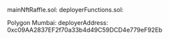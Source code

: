 mainNftRaffle.sol:
deployerFunctions.sol:

Polygon Mumbai:
deployerAddress: 0xc09AA2837EF2f70a33b4d49C59DCD4e779eF92Eb